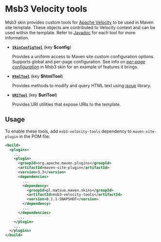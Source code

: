 # Msb3 Velocity tools

Msb3 skin provides custom tools for [Apache Velocity][velocity] to be used in Maven site
template. These objects are contributed to Velocity context and can be used within the template.
Refer to [Javadoc][javadoc-all] for each tool for more information.

-   **[`SkinConfigTool`][javadoc-config]** (key **$config**)

    Provides a uniform access to Maven site custom configuration options. Supports global and
    per-page configuration. See info on [_per-page configuration_][per-page-info] in Msb3 skin
    for an example of features it brings.
-   **[`HtmlTool`][javadoc-html]** (key **$htmlTool**)

    Provides methods to modify and query HTML text using [jsoup][jsoup] library.
-   **[`URITool`][javadoc-uri]** (key **$uriTool**)

    Provides URI utilities that expose URIs to the template.

[velocity]: http://velocity.apache.org/
[per-page-info]: ../skin/config.html#Per-page_configuration
[jsoup]: http://jsoup.org/

[javadoc-all]: apidocs/
[javadoc-config]: apidocs/lt/velykis/maven/skins/msb3/SkinConfigTool.html
[javadoc-html]: apidocs/lt/velykis/maven/skins/msb3/HtmlTool.html
[javadoc-uri]: apidocs/lt/velykis/maven/skins/msb3/URITool.html


## Usage

To enable these tools, add `msb3-velocity-tools` dependency to `maven-site-plugin` in the POM
file:

```xml
<build>
  <plugins>
    ...
    <plugin>
      <groupId>org.apache.maven.plugins</groupId>
      <artifactId>maven-site-plugin</artifactId>
      <version>3.3</version>
      <dependencies>
        ...
        <dependency>
          <groupId>pl.matsuo.maven.skins</groupId>
          <artifactId>msb3-velocity-tools</artifactId>
          <version>0.1.1-SNAPSHOT</version>
        </dependency>
        ...
      </dependencies>
      ...
    </plugin>
    ...
  </plugins>
</build>
```
